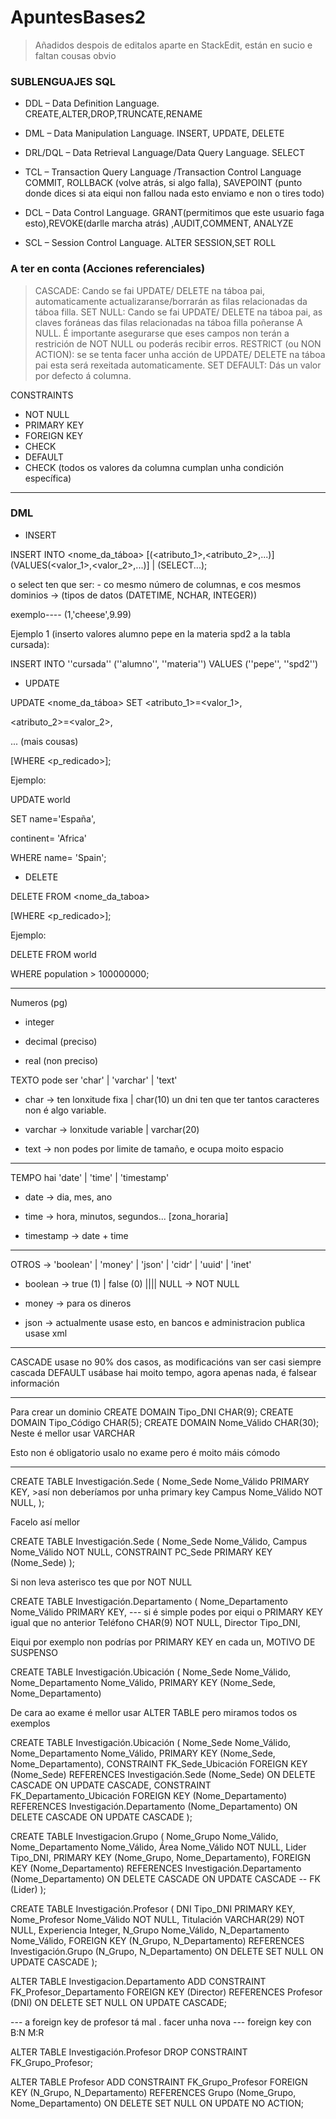 # ApuntesBases2
> Añadidos despois de editalos aparte en StackEdit, están en sucio e faltan cousas obvio
### SUBLENGUAJES SQL
- DDL – Data Definition Language.
CREATE,ALTER,DROP,TRUNCATE,RENAME

- DML – Data Manipulation Language.
INSERT, UPDATE, DELETE 

- DRL/DQL – Data Retrieval Language/Data Query Language.
 SELECT

- TCL – Transaction Query Language /Transaction Control Language
COMMIT, ROLLBACK (volve atrás, si algo falla), SAVEPOINT (punto donde dices si ata eiqui non fallou nada esto enviamo e non o tires todo)

- DCL – Data Control Language.
GRANT(permitimos que este usuario faga esto),REVOKE(darlle marcha atrás) ,AUDIT,COMMENT, ANALYZE 

- SCL – Session Control Language.
ALTER SESSION,SET ROLL


### A ter en conta (Acciones referenciales)
>  CASCADE: Cando se fai  UPDATE/ DELETE na táboa pai, automaticamente actualizaranse/borrarán as filas relacionadas da táboa filla.
> SET  NULL: Cando se fai  UPDATE/ DELETE na táboa pai, as claves foráneas das filas relacionadas na táboa filla poñeranse A  NULL. É importante asegurarse que eses campos non terán a restrición de  NOT  NULL ou poderás recibir erros.
>  RESTRICT (ou NON  ACTION): se se tenta facer unha acción de  UPDATE/ DELETE na táboa pai esta será rexeitada automaticamente.
> SET  DEFAULT: Dás un valor por defecto á columna.

CONSTRAINTS
- NOT NULL
- PRIMARY KEY
- FOREIGN KEY
- CHECK
- DEFAULT
- CHECK (todos os valores da columna cumplan unha condición específica)
---
### DML
- INSERT


INSERT INTO <nome_da_táboa>
[(<atributo_1>,<atributo_2>,...)]
(VALUES(<valor_1>,<valor_2>,...)] | (SELECT...);
 
o select ten que ser: - co mesmo número de columnas, e cos mesmos dominios -> (tipos de datos (DATETIME, NCHAR, INTEGER))

exemplo---- (1,'cheese',9.99)
  
Ejemplo 1 (inserto valores alumno pepe en la materia spd2 a la tabla cursada):

INSERT INTO ''cursada'' (''alumno'', ''materia'') VALUES (''pepe'', ''spd2'')

- UPDATE

UPDATE <nome_da_táboa>
SET <atributo_1>=<valor_1>,

<atributo_2>=<valor_2>,

... (mais cousas)

[WHERE <p_redicado>];
  
Ejemplo:

UPDATE world

   SET name='España',
   
   continent= 'Africa'
   
   WHERE name= 'Spain';
   
- DELETE

DELETE FROM <nome_da_taboa>

[WHERE <p_redicado>];
  
Ejemplo:

DELETE FROM world

WHERE population > 100000000;

---

Numeros (pg)

- integer

- decimal (preciso)

- real (non preciso)

TEXTO pode ser 'char' | 'varchar' | 'text'

- char -> ten lonxitude fixa | char(10) un dni ten que ter tantos caracteres non é algo variable.

- varchar -> lonxitude variable | varchar(20) 

- text -> non podes por limite de tamaño, e ocupa moito espacio

---

TEMPO hai 'date' | 'time' | 'timestamp'

- date -> dia, mes, ano

- time -> hora, minutos, segundos... [zona_horaria]

- timestamp -> date + time

---

OTROS -> 'boolean' | 'money' | 'json' | 'cidr' | 'uuid' | 'inet'

- boolean -> true (1) | false (0) |||| NULL -> NOT NULL

- money -> para os dineros

- json -> actualmente usase esto, en bancos e administracion publica usase xml


---

CASCADE usase no 90% dos casos, as modificacións van ser casi siempre cascada
DEFAULT usábase hai moito tempo, agora apenas nada, é falsear información

---

Para crear un dominio
CREATE DOMAIN Tipo_DNI CHAR(9);
CREATE DOMAIN Tipo_Código CHAR(5);
CREATE DOMAIN Nome_Válido CHAR(30); Neste é mellor usar VARCHAR

Esto non é obligatorio usalo no exame pero é moito máis cómodo

---

CREATE TABLE Investigación.Sede (
	Nome_Sede Nome_Válido PRIMARY KEY,  >así non deberíamos por unha primary key
	Campus    Nome_Válido NOT NULL,
);

Facelo así mellor

CREATE TABLE Investigación.Sede (
	Nome_Sede Nome_Válido,
	Campus    Nome_Válido NOT NULL,
	CONSTRAINT PC_Sede
		PRIMARY KEY (Nome_Sede)
);

Si non leva asterisco tes que por NOT NULL

CREATE TABLE Investigación.Departamento (
	Nome_Departamento Nome_Válido PRIMARY KEY, --- si é simple podes por eiqui o PRIMARY KEY igual que no anterior
	Teléfono          CHAR(9) NOT NULL,
	Director          Tipo_DNI,
 
 Eiqui por exemplo non podrías por PRIMARY KEY en cada un, MOTIVO DE SUSPENSO
 
 CREATE TABLE Investigación.Ubicación (
	Nome_Sede		  Nome_Válido,
	Nome_Departamento Nome_Válido,
	PRIMARY KEY (Nome_Sede, Nome_Departamento)
 
 De cara ao exame é mellor usar ALTER TABLE pero miramos todos os exemplos
 
 CREATE TABLE Investigación.Ubicación (
	Nome_Sede		  Nome_Válido,
	Nome_Departamento Nome_Válido,
	PRIMARY KEY (Nome_Sede, Nome_Departamento),
	CONSTRAINT FK_Sede_Ubicación
		FOREIGN KEY (Nome_Sede)
		  REFERENCES Investigación.Sede (Nome_Sede)
		  ON DELETE CASCADE
		  ON UPDATE CASCADE,
	CONSTRAINT FK_Departamento_Ubicación
		FOREIGN KEY (Nome_Departamento)
		  REFERENCES Investigación.Departamento (Nome_Departamento)
		  ON DELETE CASCADE
		  ON UPDATE CASCADE
);

CREATE TABLE Investigacion.Grupo (
	Nome_Grupo         Nome_Válido,
	Nome_Departamento  Nome_Válido,
	Área			   Nome_Válido NOT NULL,
	Lider			   Tipo_DNI,
	PRIMARY KEY (Nome_Grupo, Nome_Departamento),
	FOREIGN KEY (Nome_Departamento)
	  REFERENCES Investigación.Departamento (Nome_Departamento)
	  ON DELETE CASCADE
	  ON UPDATE CASCADE
	-- FK (Lider)
);

CREATE TABLE Investigación.Profesor (
	DNI            Tipo_DNI PRIMARY KEY,
	Nome_Profesor  Nome_Válido NOT NULL,
	Titulación     VARCHAR(29) NOT NULL,
	Experiencia    Integer,
	N_Grupo        Nome_Válido,
	N_Departamento Nome_Válido,
	FOREIGN KEY (N_Grupo, N_Departamento)
	  REFERENCES Investigación.Grupo (N_Grupo, N_Departamento)
	  ON DELETE SET NULL
	  ON UPDATE CASCADE
);

ALTER TABLE Investigacion.Departamento
	ADD CONSTRAINT FK_Profesor_Departamento
		FOREIGN KEY (Director)
			REFERENCES Profesor (DNI)
			ON DELETE SET NULL
				ON UPDATE CASCADE;
		
--- a foreign key de profesor tá mal . facer unha nova
--- foreign key con B:N M:R

ALTER TABLE Investigación.Profesor
	DROP CONSTRAINT FK_Grupo_Profesor;
	
ALTER TABLE Profesor
	ADD CONSTRAINT FK_Grupo_Profesor
	FOREIGN KEY (N_Grupo, N_Departamento)
		REFERENCES Grupo (Nome_Grupo, Nome_Departamento)
		ON DELETE SET NULL
		ON UPDATE NO ACTION;
	

